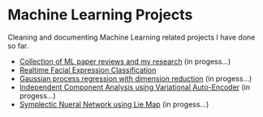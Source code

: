 # Machine Learning Projects

Cleaning and documenting Machine Learning related projects I have done so far. 

- [Collection of ML paper reviews and my research](./PaperReview/README.md)   (in progess...)
- [Realtime Facial Expression Classification](./FacialExpression/FacialExpression.md)
- [Gaussian process regression with dimension reduction]()   (in progess...)
- [Independent Component Analysis using Variational Auto-Encoder]()   (in progess...)
- [Symplectic Nueral Network using Lie Map]()   (in progess...)
